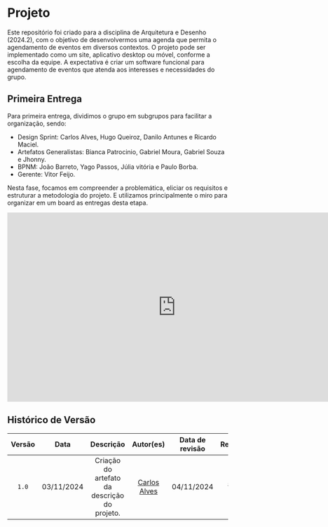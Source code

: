 # Projeto 

Este repositório foi criado para a disciplina de Arquitetura e Desenho (2024.2), com o objetivo de desenvolvermos uma agenda que permita o agendamento de eventos em diversos contextos. O projeto pode ser implementado como um site, aplicativo desktop ou móvel, conforme a escolha da equipe. A expectativa é criar um software funcional para agendamento de eventos que atenda aos interesses e necessidades do grupo.


## Primeira Entrega

Para primeira entrega, dividimos o grupo em subgrupos para facilitar a organização,
sendo:

- Design Sprint: Carlos Alves, Hugo Queiroz, Danilo Antunes e Ricardo Maciel.
- Artefatos Generalistas: Bianca Patrocinio, Gabriel Moura, Gabriel Souza e Jhonny.
- BPNM: João Barreto, Yago Passos, Júlia vitória e Paulo Borba. 
- Gerente: Vitor Feijo.


Nesta fase, focamos em compreender a problemática, eliciar os requisitos e estruturar a metodologia do projeto. E utilizamos principalmente o miro para organizar em um board as entregas desta etapa.

<iframe width="768" height="432" src="https://miro.com/app/live-embed/uXjVLLRYkic=/?moveToViewport=-594675,-35881,546400,260400&embedId=505119777732" frameborder="0" scrolling="no" allow="fullscreen; clipboard-read; clipboard-write" allowfullscreen></iframe>
    




    
## Histórico de Versão
| Versão | Data | Descrição | Autor(es) | Data de revisão | Revisor(es) |
| :-: | :-: | :-: | :-: | :-: | :-: |
| `1.0` | 03/11/2024  | Criação do artefato da descrição do projeto. | [Carlos Alves](https://github.com/CADU110) | 04/11/2024|[Johnny Lopes](https://github.com/JohnnyLopess)  |